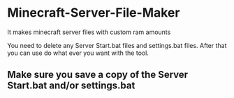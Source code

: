 # Minecraft-Server-File-Maker
It makes minecraft server files with custom ram amounts

You need to delete any Server Start.bat files and settings.bat files.
After that you can use do what ever you want with the tool.
## Make sure you save a copy of the Server Start.bat and/or settings.bat
